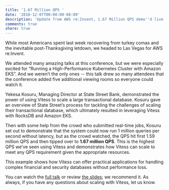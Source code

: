 ```yaml
---
title: '1.67 Million QPS '
date: '2018-12-07T00:00:00-08:00'
description: 'Update from AWS re:Invent, 1.67 Million QPS demo''d live'
comments: true
share: true
---
```

While most Americans spent last week recovering from turkey comas and the inevitable post-Thanksgiving letdown, we headed to Las Vegas for AWS re:Invent. 

We attended many amazing talks at this conference, but we were especially excited for “Running a High-Performance Kubernetes Cluster with Amazon EKS”. And we weren’t the only ones -- this talk drew so many attendees that the conference added five additional viewing rooms so everyone could watch it. 

Yekesa Kosuru, Managing Director at State Street Bank, demonstrated the power of using Vitess to scale a large transactional database. Kosuru gave an overview of State Street’s process for tackling the challenges of scaling their transactional database, which ultimately resulted in leveraging Vitess with RocksDB and Amazon EKS. 

Then with some help from the crowd who submitted real-time jobs, Kosuru set out to demonstrate that the system could now run 1 million queries per second without latency, but as the crowd watched, the QPS hit first 1.59 million QPS and then tipped over to **1.67 million QPS**. This is the highest QPS we’ve seen using Vitess and demonstrates how Vitess can scale to meet any QPS requirement given the appropriate resources. 

This example shows how Vitess can offer practical applications for handling complex financial and security databases without performance loss. 

You can watch the [full talk](https://www.youtube.com/watch?v=YQWt6wdAZMU&app=desktop) or review [the slides](https://www.slideshare.net/AmazonWebServices/running-a-highperformance-kubernetes-cluster-with-amazon-eks-con318r1-aws-reinvent-2018); we recommend it. As always, if you have any questions about scaling with Vitess, let us know.
